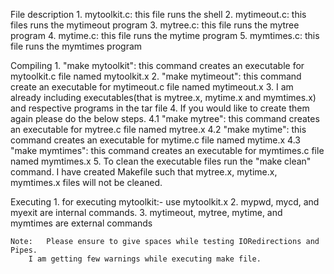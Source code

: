 File description
	1. mytoolkit.c: this file runs the shell
	2. mytimeout.c: this files runs the mytimeout program
        3. mytree.c: this file runs the mytree program
        4. mytime.c: this file runs the mytime program
        5. mymtimes.c: this file runs the mymtimes program
 

Compiling
      1. "make mytoolkit": this command creates an executable for mytoolkit.c file named mytoolkit.x
      2. "make mytimeout": this command create an executable for mytimeout.c file named mytimeout.x
      3. I am already including executables(that is mytree.x, mytime.x and mymtimes.x) and respective programs in the tar file
      4. If you would like to create them again please do the below steps.
		4.1 "make mytree": this command creates an executable for mytree.c file named mytree.x
		4.2 "make mytime": this command creates an executable for mytime.c file named mytime.x
		4.3 "make mymtimes": this command creates an executable for mymtimes.c file named mymtimes.x
      5. To clean the executable files run the "make clean" command. I have created Makefile such that mytree.x, mytime.x, mymtimes.x files will not be cleaned. 

Executing
	1. for executing mytoolkit:- use mytoolkit.x
	2. mypwd, mycd, and myexit are internal commands.
	3. mytimeout, mytree, mytime, and mymtimes are external commands

	Note: 	Please ensure to give spaces while testing IORedirections and Pipes. 
		I am getting few warnings while executing make file.	

